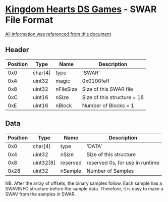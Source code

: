 # [Kingdom Hearts DS Games](../../file-type.md) - SWAR File Format

[All information was referenced from this document](http://www.feshrine.net/hacking/doc/nds-sdat.html)

## Header

| Position | Type | Name | Description 
|----------|------|------|------------
| 0x0 | char[4] | type | 'SWAR'
| 0x4 | uint32 | magic | 0x0100feff
| 0x8 | uint32 | nFileSize | Size of this SWAR file
| 0xC | uint16 | nSize | Size of this structure = 16
| 0xE | uint16 | nBlock | Number of Blocks = 1

## Data

| Position | Type | Name | Description 
|----------|------|------|------------
| 0x0 | char[4] | type | 'DATA'
| 0x4 | uint32 | nSize | Size of this structure
| 0x8 | uint32[8] | reserved | reserved 0s, for use in runtime
| 0x28 | uint32 | nSample | Number of Samples

NB. After the array of offsets, the binary samples follow. Each sample has a SWAVINFO structure before the sample data. Therefore, it is easy to make a SWAV from the samples in SWAR.
